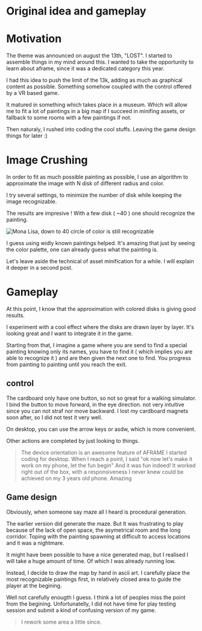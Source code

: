 Original idea and gameplay
====

# Motivation

The theme was announced on august the 13th, "LOST". I started to assemble things in my mind around this. I wanted to take the opportunity to learn about aframe, since it was a dedicated category this year.

I had this idea to push the limit of the 13k, adding as much as graphical content as possible. Something somehow coupled with the control offered by a VR based game.

It matured in something which takes place in a museum. Which will allow me to fit a lot of paintings in a big map if I succeed in minifing assets, or fallback to some rooms with a few paintings if not.

Then naturaly, I rushed into coding the cool stuffs. Leaving the game design things for later :)

# Image Crushing

In order to fit as much possible painting as possible, I use an algorithm to approximate the image with N disk of different radius and color.

I try several settings, to minimize the number of disk while keeping the image recognizable.

The results are impresive ! With a few disk ( ~40 ) one should recognize the painting.

![Mona Lisa, down to 40 circle of color is still recognizable]()

I guess using widly known paintings helped. It's amazing that just by seeing the color palette, one can already guess what the painting is.

Let's leave aside the technical of asset minification for a while. I will explain it deeper in a second post.

# Gameplay

At this point, I know that the approximation with colored disks is giving good results. 

I experiment with a cool effect where the disks are drawn layer by layer. It's looking great and I want to integrate it in the game.

Starting from that, I imagine a game where you are send to find a special painting knowing only its names, you have to find it ( which implies you are able to recognize it ) and are then given the next one to find. You progress from painting to painting until you reach the exit.

## control

The cardboard only have one button, so not so great for a walking simulator. I bind the button to move forward, in the eye direction. not very intuitive since you can not straf nor move backward. I lost my cardboard magnets soon after, so I did not test it very well.

On desktop, you can use the arrow keys or asdw, which is more convenient.

Other actions are completed by just looking to things.

> The device orientation is an awesome feature of AFRAME
> I started coding for desktop. When I reach a point, I said "ok now let's make it work on my phone, let the fun begin"
> And it was fun indeed! It worked right out of the box, with a responsiveness I never knew could be achieved on my 3 years old phone.
> Amazing

## Game design

Obviously, when someone say maze all I heard is procedural generation.

The earlier version did generate the maze. But It was frustrating to play because of the lack of open space, the asymetrical room and the long corridor. Toping with the painting spawning at difficult to access locations and it was a nightmare.

It might have been possible to have a nice generated map, but I realised I will take a huge amount of time. Of which I was already running low.

Instead, I decide to draw the map by hand in ascii art. I carefully place the most recognizable paintings first, in relatively closed area to guide the player at the begining.

Well not carefully enougth I guess. I think a lot of peoples miss the point from the begining. Unfortunatelly, I did not have time for play testing session and submit a kind of confusing version of my game.

> I rework some area a little since.
